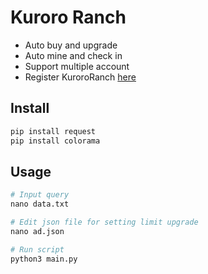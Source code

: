 # Kuroro Ranch

- Auto buy and upgrade
- Auto mine and check in
- Support multiple account
- Register KuroroRanch [here](https://t.me/KuroroRanchBot/ranch?startapp=ref-B102FDDF)
## Install



```bash
pip install request
pip install colorama
```

## Usage

```python
# Input query
nano data.txt

# Edit json file for setting limit upgrade
nano ad.json

# Run script
python3 main.py
```